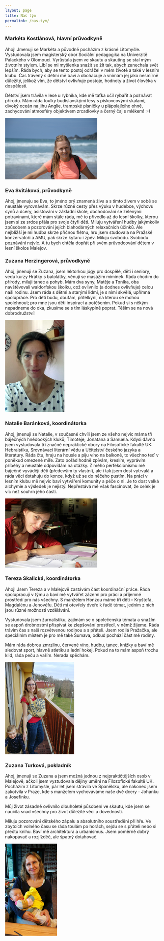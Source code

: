 ```yaml
---
layout: page
title: Náš tým
permalink: /nas-tym/
---
```


### Markéta Kostlánová, hlavní průvodkyně

Ahoj! Jmenuji se Markéta a původně pocházím z krásné Litomyšle. Vystudovala jsem magisterský obor Sociální pedagogika na Univerzitě Palackého v Olomouci. Vyrůstala jsem ve skautu a skauting se stal mým životním stylem. Líbí se mi myšlenka snažit se žít tak, abych zanechala svět lepším. Ráda bych, aby se tento postoj odrážel v mém životě a také v lesním klubu. Čas trávený s dětmi mě baví a obohacuje a vnímám jej jako nesmírně důležitý, jelikož vím, že dětství ovlivňuje postoje, hodnoty a život člověka v dospělosti. 

Dětství jsem trávila v lese u rybníka, kde mě taťka učil rybařit a poznávat přírodu. Mám ráda toulky budislavskými lesy s pískovcovými skalami, divoký oceán na jihu Anglie, trampské písničky u plápolajícího ohně, zachycování atmosféry objektivem zrcadlovky a černý čaj s mlékem! :-)

![Markéta Kostlánová](/assets/tym/marketa.jpg)

 
### Eva Svitáková, průvodkyně

Ahoj, jmenuju se Eva, to jméno prý znamená živa a s tímto živem v sobě se neustále vyrovnávám. Skrze různé cesty přes výuku v hudebce, výchovu synů a dcery, asistování v základní škole, obchodování se zelenými potravinami, které mám stále ráda, mě to přivedlo až do lesní školky, kterou jsem si ze srdce přála pro svoje čtyři děti. Miluju vytváření hudby jakýmkoliv způsobem a pozorování jejích blahodárných relaxačních účinků. Ale nejbližší je mi hudba skrze příčnou flétnu, hru jsem studovala na Pražské konzervatoři a AMU, pak skrze kytaru i zpěv. Miluju svobodu. Svobodu poznávání nejvíc. A tu bych chtěla dopřát při svém průvodcování dětem v lesní školce Malejov.


### Zuzana Herzingerová, průvodkyně

Ahoj, jmenuji se Zuzana, jsem lektorkou jógy pro dospělé, děti i seniory, vedu kurzy Hrátky s batolátky, věnuji se masážím miminek. Ráda chodím do přírody, miluji tanec a pohyb. Mám dva syny, Matěje a Toníka, oba navštěvovali waldorfskou školku, což ovlivnilo (a dodnes ovlivňuje) celou naši rodinu. Jsem ráda s dětmi a starými lidmi, je s nimi skvělá, upřímná spolupráce. Pro děti budu, doufám, přítelkyní, na kterou se mohou spolehnout; pro mne jsou děti inspirací a potěšením. Pokud si s někým nepadneme do oka, zkusíme se s tím láskyplně poprat. Těším se na nová dobrodružství!

![Zuzana Herzingerová](/assets/tym/zuzka.jpg)


### Natalie Baránková, koordinátorka

Ahoj, jmenuji se Natalie, v současné chvíli jsem ze všeho nejvíc máma tří báječných hnědookých kluků, Timoteje, Jonatana a Samuela. Kdysi dávno jsem vystudovala tři značně nepraktické obory na Filosofické fakultě UK: Hebraistiku, Srovnávací literární vědu a Učitelství českého jazyka a literatury. Ráda čtu, hraju na housle a piju víno na balkoně, to všechno teď v poněkud omezené míře. Zato pořád hodně zpívám, kreslím, vyprávím příběhy a neustále odpovídám na otázky. Z mého perfekcionismu mě báječně vyvádějí děti (především ty vlastní), ale i tak jsem dost vytrvalá a ráda věci dotahuju do konce, když už se do něčeho pustím. Na práci v lesním klubu mě nejvíc baví vytváření komunity a péče o ni. Je to dost velká alchymie a výsledek je nejistý. Nepřestává mě však fascinovat, že celek je víc než souhrn jeho částí. 

![Natalie Baránková](/assets/tym/naty.jpg)


### Tereza Skalická, koordinátorka

Ahoj! Jsem Tereza a v Malejově zastávám část koordinační práce. Ráda spolupracuji v týmu a baví mě vytvářet zázemí pro práci a příjemné prostředí pro nás všechny. S manželem Honzou máme tři děti – Kryštofa, Magdalénu a Jenovéfu. Děti mi otevřely dveře k řadě témat, jedním z nich jsou různé možnosti vzdělávání.

Vystudovala jsem žurnalistiku, zajímám se o společenská témata a snažím se aspoň drobnostmi přispívat ke zlepšování prostředí, v němž žijeme. Ráda trávím čas s naší rozvětvenou rodinou a s přáteli. Jsem rodilá Pražačka, ale speciálním místem je pro mě také Šumava, odkud pochází část mé rodiny.

Mám ráda dobrou zmrzlinu, červené víno, hudbu, tanec, knížky a baví mě sledovat sport, hlavně atletiku a lední hokej. Pokud na to mám aspoň trochu klid, ráda peču a vařím. Nerada spěchám.

![Tereza Skalická](/assets/tym/tereza.jpg)


### Zuzana Turková, pokladník

Ahoj, jmenuji se Zuzana a jsem možná jednou z nejpraktičtějších osob v Malejově, ačkoli jsem vystudovala dějiny umění na Filozofické fakultě UK. Pocházím z Litomyšle, pár let jsem strávila ve Španělsku, ale nakonec jsem zakotvila v Praze, kde s manželem vychováváme naše dvě dcery - Johanku a Josefinku.

Můj život zásadně ovlivnilo dlouholeté působení ve skautu, kde jsem se naučila snad všechny pro život důležité věci a dovednosti.

Miluju pozorování dětského zápalu a absolutního soustředění při hře. Ve zbytcích volného času se ráda toulám po horách, sejdu se s přáteli nebo si přečtu knihu. Baví mě architektura a urbanismus. Jsem poměrně dobrý nakopávač a rozjížděč, ale špatný dotahovač.

![Zuzana Turková](/assets/tym/zuzka_cfo.jpg)
